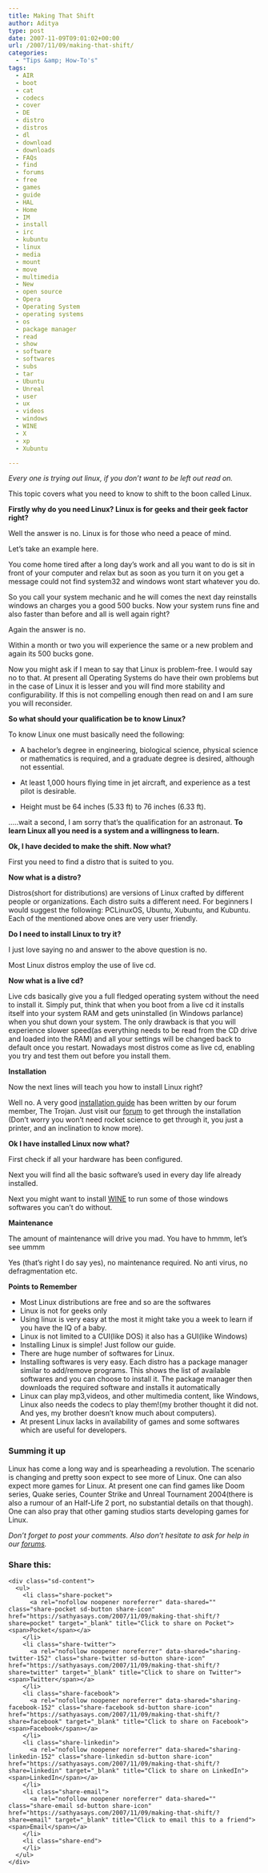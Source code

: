 ```yaml
---
title: Making That Shift
author: Aditya
type: post
date: 2007-11-09T09:01:02+00:00
url: /2007/11/09/making-that-shift/
categories:
  - "Tips &amp; How-To's"
tags:
  - AIR
  - boot
  - cat
  - codecs
  - cover
  - DE
  - distro
  - distros
  - dl
  - download
  - downloads
  - FAQs
  - find
  - forums
  - free
  - games
  - guide
  - HAL
  - Home
  - IM
  - install
  - irc
  - kubuntu
  - linux
  - media
  - mount
  - move
  - multimedia
  - New
  - open source
  - Opera
  - Operating System
  - operating systems
  - os
  - package manager
  - read
  - show
  - software
  - softwares
  - subs
  - tar
  - Ubuntu
  - Unreal
  - user
  - ux
  - videos
  - windows
  - WINE
  - X
  - xp
  - Xubuntu

---
```

_Every one is trying out linux, if you don’t want to be left out read on._
  
This topic covers what you need to know to shift to the boon called Linux.

**Firstly why do you need Linux? Linux is for geeks and their geek factor right?**
  
Well the answer is no. Linux is for those who need a peace of mind.

Let’s take an example here.
  
You come home tired after a long day&#8217;s work and all you want to do is sit in front of your computer and relax but as soon as you turn it on you get a message could not find system32 and windows wont start whatever you do.
  
So you call your system mechanic and he will comes the next day reinstalls windows an charges you a good 500 bucks. Now your system runs fine and also faster than before and all is well again right?
  
Again the answer is no.
  
Within a month or two you will experience the same or a new problem and again its 500 bucks gone.
  
Now you might ask if I mean to say that Linux is problem-free. I would say no to that. At present all Operating Systems do have their own problems but in the case of Linux it is lesser and you will find more stability and configurability. If this is not compelling enough then read on and I am sure you will reconsider.

<!--more-->

**So what should your qualification be to know Linux?**
  
To know Linux one must basically need the following:

  * A bachelor&#8217;s degree in engineering, biological science, physical science or mathematics is required, and a graduate degree is desired, although not essential.

  * At least 1,000 hours flying time in jet aircraft, and experience as a test pilot is desirable.

  * Height must be 64 inches (5.33 ft) to 76 inches (6.33 ft).

…..wait a second, I am sorry that’s the qualification for an astronaut. **To learn Linux all you need is a system and a willingness to learn.**

**Ok, I have decided to make the shift. Now what?**
  
First you need to find a distro that is suited to you.

**Now what is a distro?**
  
Distros(short for distributions) are versions of Linux crafted by different people or organizations. Each distro suits a different need. For beginners I would suggest the following: PCLinuxOS, Ubuntu, Xubuntu, and Kubuntu. Each of the mentioned above ones are very user friendly.

**Do I need to install Linux to try it?**
  
I just love saying no and answer to the above question is no.
  
Most Linux distros employ the use of live cd.

**Now what is a live cd?**
  
Live cds basically give you a full fledged operating system without the need to install it. Simply put, think that when you boot from a live cd it installs itself into your system RAM and gets uninstalled (in Windows parlance) when you shut down your system. The only drawback is that you will experience slower speed(as everything needs to be read from the CD drive and loaded into the RAM) and all your settings will be changed back to default once you restart. Nowadays most distros come as live cd, enabling you try and test them out before you install them.

**Installation**
  
Now the next lines will teach you how to install Linux right?
  
Well no. A very good [installation guide][1] has been written by our forum member, The Trojan. Just visit our [forum][2] to get through the installation (Don’t worry you won’t need rocket science to get through it, you just a printer, and an inclination to know more).

**Ok I have installed Linux now what?**
  
First check if all your hardware has been configured.
  
Next you will find all the basic software’s used in every day life already installed.
  
Next you might want to install [WINE][3] to run some of those windows softwares you can’t do without.

**Maintenance**
  
The amount of maintenance will drive you mad. You have to hmmm, let’s see ummm
  
Yes (that’s right I do say yes), no maintenance required. No anti virus, no defragmentation etc.

**Points to Remember**

  * Most Linux distributions are free and so are the softwares
  * Linux is not for geeks only
  * Using linux is very easy at the most it might take you a week to learn if you have the IQ of a baby.
  * Linux is not limited to a CUI(like DOS) it also has a GUI(like Windows)
  * Installing Linux is simple! Just follow our guide.
  * There are huge number of softwares for Linux.
  * Installing softwares is very easy. Each distro has a package manager similar to add/remove programs. This shows the list of available softwares and you can choose to install it. The package manager then downloads the required software and installs it automatically
  * Linux can play mp3,videos, and other multimedia content, like Windows, Linux also needs the codecs to play them!(my brother thought it did not. And yes, my brother doesn’t know much about computers).
  * At present Linux lacks in availability of games and some softwares which are useful for developers.

### **Summing it up**

Linux has come a long way and is spearheading a revolution. The scenario is changing and pretty soon expect to see more of Linux. One can also expect more games for Linux. At present one can find games like Doom series, Quake series, Counter Strike and Unreal Tournament 2004(there is also a rumour of an Half-Life 2 port, no substantial details on that though). One can also pray that other gaming studios starts developing games for Linux.
  
_Don’t forget to post your comments. Also don’t hesitate to ask for help in our [forums][4]._

<div class="sharedaddy sd-sharing-enabled">
  <div class="robots-nocontent sd-block sd-social sd-social-icon-text sd-sharing">
    <h3 class="sd-title">
      Share this:
    </h3>
    
    <div class="sd-content">
      <ul>
        <li class="share-pocket">
          <a rel="nofollow noopener noreferrer" data-shared="" class="share-pocket sd-button share-icon" href="https://sathyasays.com/2007/11/09/making-that-shift/?share=pocket" target="_blank" title="Click to share on Pocket"><span>Pocket</span></a>
        </li>
        <li class="share-twitter">
          <a rel="nofollow noopener noreferrer" data-shared="sharing-twitter-152" class="share-twitter sd-button share-icon" href="https://sathyasays.com/2007/11/09/making-that-shift/?share=twitter" target="_blank" title="Click to share on Twitter"><span>Twitter</span></a>
        </li>
        <li class="share-facebook">
          <a rel="nofollow noopener noreferrer" data-shared="sharing-facebook-152" class="share-facebook sd-button share-icon" href="https://sathyasays.com/2007/11/09/making-that-shift/?share=facebook" target="_blank" title="Click to share on Facebook"><span>Facebook</span></a>
        </li>
        <li class="share-linkedin">
          <a rel="nofollow noopener noreferrer" data-shared="sharing-linkedin-152" class="share-linkedin sd-button share-icon" href="https://sathyasays.com/2007/11/09/making-that-shift/?share=linkedin" target="_blank" title="Click to share on LinkedIn"><span>LinkedIn</span></a>
        </li>
        <li class="share-email">
          <a rel="nofollow noopener noreferrer" data-shared="" class="share-email sd-button share-icon" href="https://sathyasays.com/2007/11/09/making-that-shift/?share=email" target="_blank" title="Click to email this to a friend"><span>Email</span></a>
        </li>
        <li class="share-end">
        </li>
      </ul>
    </div>
  </div>
</div>

 [1]: http://sathyasays.com/forums/viewtopic.php?t=4
 [2]: http://sathyasays.com/forums
 [3]: http://www.winehq.com
 [4]: http://www.sathyasays.com/forums